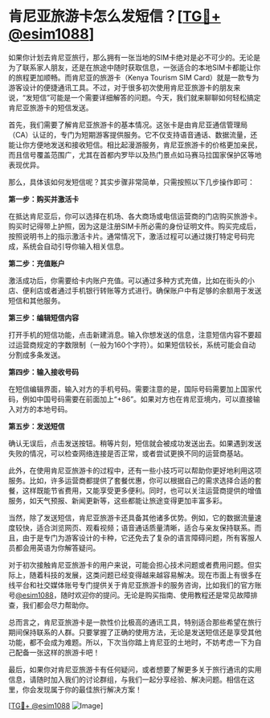 # 肯尼亚旅游卡怎么发短信？[[TG💪+ @esim1088](https://t.me/s/esim1088)]

如果你计划去肯尼亚旅行，那么拥有一张当地的SIM卡绝对是必不可少的。无论是为了联系家人朋友，还是在旅途中随时获取信息，一张适合的本地SIM卡都能让你的旅程更加顺畅。而肯尼亚的旅游卡（Kenya Tourism SIM Card）就是一款专为游客设计的便捷通讯工具。不过，对于很多初次使用肯尼亚旅游卡的朋友来说，“发短信”可能是一个需要详细解答的问题。今天，我们就来聊聊如何轻松搞定肯尼亚旅游卡的短信发送。

首先，我们需要了解肯尼亚旅游卡的基本情况。这张卡是由肯尼亚通信管理局（CA）认证的，专门为短期游客提供服务。它不仅支持语音通话、数据流量，还能让你方便地发送和接收短信。相比起漫游服务，肯尼亚旅游卡的价格更加亲民，而且信号覆盖范围广，尤其在首都内罗毕以及热门景点如马赛马拉国家保护区等地表现优异。

那么，具体该如何发短信呢？其实步骤非常简单，只需按照以下几步操作即可：

**第一步：购买并激活卡**

在抵达肯尼亚后，你可以选择在机场、各大商场或电信运营商的门店购买旅游卡。购买时记得带上护照，因为这是注册SIM卡所必需的身份证明文件。购买完成后，按照说明书上的指示激活卡片。通常情况下，激活过程可以通过拨打特定号码完成，系统会自动引导你输入相关信息。

**第二步：充值账户**

激活成功后，你需要给卡内账户充值。可以通过多种方式充值，比如在街头的小店、便利店或者通过手机银行转账等方式进行。确保账户中有足够的余额用于发送短信和其他服务。

**第三步：编辑短信内容**

打开手机的短信功能，点击新建消息。输入你想发送的信息，注意短信内容不要超过运营商规定的字数限制（一般为160个字符）。如果短信较长，系统可能会自动分割成多条发送。

**第四步：输入接收号码**

在短信编辑界面，输入对方的手机号码。需要注意的是，国际号码需要加上国家代码，例如中国号码需要在前面加上“+86”。如果对方也在肯尼亚境内，可以直接输入对方的本地号码。

**第五步：发送短信**

确认无误后，点击发送按钮。稍等片刻，短信就会被成功发送出去。如果遇到发送失败的情况，可以检查网络连接是否正常，或者尝试更换不同的运营商基站。

此外，在使用肯尼亚旅游卡的过程中，还有一些小技巧可以帮助你更好地利用这项服务。比如，许多运营商都提供了套餐优惠，你可以根据自己的需求选择合适的套餐，这样既能节省费用，又能享受更多便利。同时，也可以关注运营商提供的增值服务，如天气预报、新闻更新等，这些都能让旅途变得更加丰富多彩。

当然，除了发送短信，肯尼亚旅游卡还具备其他诸多优势。例如，它的数据流量速度较快，适合浏览网页、观看视频；语音通话质量清晰，适合与亲友保持联系。而且，由于是专门为游客设计的卡种，它还免去了复杂的语言障碍问题，所有客服人员都会用英语为你解答疑问。

对于初次接触肯尼亚旅游卡的用户来说，可能会担心技术问题或者费用问题。但实际上，随着科技的发展，这类问题已经变得越来越容易解决。现在市面上有很多在线平台和社交媒体账号专门提供关于肯尼亚旅游卡的服务咨询，比如我们的官方账号[@esim1088](https://t.me/s/esim1088)，随时欢迎你的提问。无论是购买指南、使用教程还是常见故障排查，我们都会尽力帮助你。

总而言之，肯尼亚旅游卡是一款性价比极高的通讯工具，特别适合那些希望在旅行期间保持联系的人群。只要掌握了正确的使用方法，无论是发送短信还是享受其他功能，都不会成为难题。所以，下次当你踏上肯尼亚的土地时，不妨考虑一下为自己配备一张这样的旅游卡吧！

最后，如果你对肯尼亚旅游卡有任何疑问，或者想要了解更多关于旅行通讯的实用信息，请随时加入我们的讨论群组，与我们一起分享经验、解决问题。相信在这里，你会发现属于你的最佳旅行解决方案！

[[TG💪+ @esim1088](https://t.me/s/esim1088) ![Image](https://i.postimg.cc/4NQfJmqS/Snipaste-2025-05-13-00-14-12.png)]